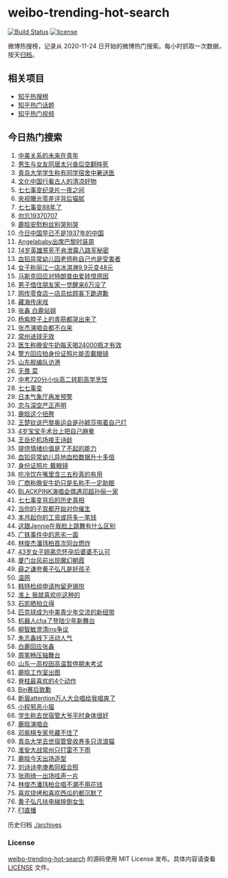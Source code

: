 # weibo-trending-hot-search

[![Build Status](https://github.com/justjavac/weibo-trending-hot-search/workflows/ci/badge.svg?branch=master)](https://github.com/justjavac/weibo-trending-hot-search/actions)
[![license](https://img.shields.io/github/license/justjavac/weibo-trending-hot-search)](https://github.com/justjavac/weibo-trending-hot-search/blob/master/LICENSE)

微博热搜榜，记录从 2020-11-24 日开始的微博热门搜索。每小时抓取一次数据，按天[归档](./archives)。

## 相关项目

- [知乎热搜榜](https://github.com/justjavac/zhihu-trending-top-search)
- [知乎热门话题](https://github.com/justjavac/zhihu-trending-hot-questions)
- [知乎热门视频](https://github.com/justjavac/zhihu-trending-hot-video)

## 今日热门搜索

<!-- BEGIN -->
<!-- 最后更新时间 Mon Jul 07 2025 05:07:22 GMT+0800 (China Standard Time) -->

1. [中美关系的未来在青年](https://s.weibo.com//weibo?q=%23%E4%B8%AD%E7%BE%8E%E5%85%B3%E7%B3%BB%E7%9A%84%E6%9C%AA%E6%9D%A5%E5%9C%A8%E9%9D%92%E5%B9%B4%23&Refer=new_time)
1. [男生与女友同居太兴奋后空翻摔死](https://s.weibo.com//weibo?q=%23%E7%94%B7%E7%94%9F%E4%B8%8E%E5%A5%B3%E5%8F%8B%E5%90%8C%E5%B1%85%E5%A4%AA%E5%85%B4%E5%A5%8B%E5%90%8E%E7%A9%BA%E7%BF%BB%E6%91%94%E6%AD%BB%23&t=31&band_rank=1&Refer=top)
1. [青岛大学学生称有同学宿舍中暑送医](https://s.weibo.com//weibo?q=%23%E9%9D%92%E5%B2%9B%E5%A4%A7%E5%AD%A6%E5%AD%A6%E7%94%9F%E7%A7%B0%E6%9C%89%E5%90%8C%E5%AD%A6%E5%AE%BF%E8%88%8D%E4%B8%AD%E6%9A%91%E9%80%81%E5%8C%BB%23&t=31&band_rank=10&Refer=top)
1. [文化中国行看古人的清凉好物](https://s.weibo.com//weibo?q=%23%E6%96%87%E5%8C%96%E4%B8%AD%E5%9B%BD%E8%A1%8C%E7%9C%8B%E5%8F%A4%E4%BA%BA%E7%9A%84%E6%B8%85%E5%87%89%E5%A5%BD%E7%89%A9%23&t=31&band_rank=3&Refer=top)
1. [七七事变纪录片一夜之间](https://s.weibo.com//weibo?q=%23%E4%B8%83%E4%B8%83%E4%BA%8B%E5%8F%98%E7%BA%AA%E5%BD%95%E7%89%87%E4%B8%80%E5%A4%9C%E4%B9%8B%E9%97%B4%23&t=31&band_rank=4&Refer=top)
1. [央视曝光零差评背后猫腻](https://s.weibo.com//weibo?q=%E5%A4%AE%E8%A7%86%E6%9B%9D%E5%85%89%E9%9B%B6%E5%B7%AE%E8%AF%84%E8%83%8C%E5%90%8E%E7%8C%AB%E8%85%BB&t=31&band_rank=31&Refer=top)
1. [七七事变88年了](https://s.weibo.com//weibo?q=%23%E4%B8%83%E4%B8%83%E4%BA%8B%E5%8F%9888%E5%B9%B4%E4%BA%86%23&t=31&band_rank=7&Refer=top)
1. [勿忘19370707](https://s.weibo.com//weibo?q=%23%E5%8B%BF%E5%BF%9819370707%23&t=31&band_rank=15&Refer=top)
1. [鹿晗安慰粉丝别哭别哭](https://s.weibo.com//weibo?q=%23%E9%B9%BF%E6%99%97%E5%AE%89%E6%85%B0%E7%B2%89%E4%B8%9D%E5%88%AB%E5%93%AD%E5%88%AB%E5%93%AD%23&t=31&band_rank=6&Refer=top)
1. [今日中国早已不是1937年的中国](https://s.weibo.com//weibo?q=%23%E4%BB%8A%E6%97%A5%E4%B8%AD%E5%9B%BD%E6%97%A9%E5%B7%B2%E4%B8%8D%E6%98%AF1937%E5%B9%B4%E7%9A%84%E4%B8%AD%E5%9B%BD%23&t=31&band_rank=10&Refer=top)
1. [Angelababy出席巴黎时装周](https://s.weibo.com//weibo?q=%23Angelababy%E5%87%BA%E5%B8%AD%E5%B7%B4%E9%BB%8E%E6%97%B6%E8%A3%85%E5%91%A8%23&t=31&band_rank=2&Refer=top)
1. [14岁英雄誓死不肯泄露八路军秘密](https://s.weibo.com//weibo?q=%2314%E5%B2%81%E8%8B%B1%E9%9B%84%E8%AA%93%E6%AD%BB%E4%B8%8D%E8%82%AF%E6%B3%84%E9%9C%B2%E5%85%AB%E8%B7%AF%E5%86%9B%E7%A7%98%E5%AF%86%23&t=31&band_rank=11&Refer=top)
1. [血铅异常幼儿园老师称自己也是受害者](https://s.weibo.com//weibo?q=%23%E8%A1%80%E9%93%85%E5%BC%82%E5%B8%B8%E5%B9%BC%E5%84%BF%E5%9B%AD%E8%80%81%E5%B8%88%E7%A7%B0%E8%87%AA%E5%B7%B1%E4%B9%9F%E6%98%AF%E5%8F%97%E5%AE%B3%E8%80%85%23&t=31&band_rank=9&Refer=top)
1. [女子称丽江一店冰淇淋9.9元变48元](https://s.weibo.com//weibo?q=%23%E5%A5%B3%E5%AD%90%E7%A7%B0%E4%B8%BD%E6%B1%9F%E4%B8%80%E5%BA%97%E5%86%B0%E6%B7%87%E6%B7%8B9.9%E5%85%83%E5%8F%9848%E5%85%83%23&t=31&band_rank=24&Refer=top)
1. [马斯克回应对特朗普由爱转恨原因](https://s.weibo.com//weibo?q=%23%E9%A9%AC%E6%96%AF%E5%85%8B%E5%9B%9E%E5%BA%94%E5%AF%B9%E7%89%B9%E6%9C%97%E6%99%AE%E7%94%B1%E7%88%B1%E8%BD%AC%E6%81%A8%E5%8E%9F%E5%9B%A0%23&t=31&band_rank=46&Refer=top)
1. [男子借住朋友家一觉醒来6万没了](https://s.weibo.com//weibo?q=%23%E7%94%B7%E5%AD%90%E5%80%9F%E4%BD%8F%E6%9C%8B%E5%8F%8B%E5%AE%B6%E4%B8%80%E8%A7%89%E9%86%92%E6%9D%A56%E4%B8%87%E6%B2%A1%E4%BA%86%23&t=31&band_rank=5&Refer=top)
1. [网传零食店一店员给顾客下跪道歉](https://s.weibo.com//weibo?q=%23%E7%BD%91%E4%BC%A0%E9%9B%B6%E9%A3%9F%E5%BA%97%E4%B8%80%E5%BA%97%E5%91%98%E7%BB%99%E9%A1%BE%E5%AE%A2%E4%B8%8B%E8%B7%AA%E9%81%93%E6%AD%89%23&t=31&band_rank=21&Refer=top)
1. [藏海传床戏](https://s.weibo.com//weibo?q=%23%E8%97%8F%E6%B5%B7%E4%BC%A0%E5%BA%8A%E6%88%8F%23&t=31&band_rank=11&Refer=top)
1. [张鑫 白鹿站姐](https://s.weibo.com//weibo?q=%E5%BC%A0%E9%91%AB%20%E7%99%BD%E9%B9%BF%E7%AB%99%E5%A7%90&t=31&band_rank=26&Refer=top)
1. [杨紫脖子上的青筋都哭出来了](https://s.weibo.com//weibo?q=%23%E6%9D%A8%E7%B4%AB%E8%84%96%E5%AD%90%E4%B8%8A%E7%9A%84%E9%9D%92%E7%AD%8B%E9%83%BD%E5%93%AD%E5%87%BA%E6%9D%A5%E4%BA%86%23&t=31&band_rank=29&Refer=top)
1. [张杰演唱会都不白来](https://s.weibo.com//weibo?q=%E5%BC%A0%E6%9D%B0%E6%BC%94%E5%94%B1%E4%BC%9A%E9%83%BD%E4%B8%8D%E7%99%BD%E6%9D%A5&t=31&band_rank=42&Refer=top)
1. [常州进球无效](https://s.weibo.com//weibo?q=%23%E5%B8%B8%E5%B7%9E%E8%BF%9B%E7%90%83%E6%97%A0%E6%95%88%23&t=31&band_rank=8&Refer=top)
1. [医生称晚安牛奶每天喝24000瓶才有效](https://s.weibo.com//weibo?q=%23%E5%8C%BB%E7%94%9F%E7%A7%B0%E6%99%9A%E5%AE%89%E7%89%9B%E5%A5%B6%E6%AF%8F%E5%A4%A9%E5%96%9D24000%E7%93%B6%E6%89%8D%E6%9C%89%E6%95%88%23&t=31&band_rank=16&Refer=top)
1. [警方回应拍身份证照片能否戴眼镜](https://s.weibo.com//weibo?q=%23%E8%AD%A6%E6%96%B9%E5%9B%9E%E5%BA%94%E6%8B%8D%E8%BA%AB%E4%BB%BD%E8%AF%81%E7%85%A7%E7%89%87%E8%83%BD%E5%90%A6%E6%88%B4%E7%9C%BC%E9%95%9C%23&t=31&band_rank=21&Refer=top)
1. [山东舰编队访港](https://s.weibo.com//weibo?q=%23%E5%B1%B1%E4%B8%9C%E8%88%B0%E7%BC%96%E9%98%9F%E8%AE%BF%E6%B8%AF%23&t=31&band_rank=32&Refer=top)
1. [无畏 菜](https://s.weibo.com//weibo?q=%E6%97%A0%E7%95%8F%20%E8%8F%9C&t=31&band_rank=27&Refer=top)
1. [中考720分小伙高二转职高学烹饪](https://s.weibo.com//weibo?q=%23%E4%B8%AD%E8%80%83720%E5%88%86%E5%B0%8F%E4%BC%99%E9%AB%98%E4%BA%8C%E8%BD%AC%E8%81%8C%E9%AB%98%E5%AD%A6%E7%83%B9%E9%A5%AA%23&t=31&band_rank=13&Refer=top)
1. [七七事变](https://s.weibo.com//weibo?q=%E4%B8%83%E4%B8%83%E4%BA%8B%E5%8F%98&t=31&band_rank=23&Refer=top)
1. [日本气象厅再发预警](https://s.weibo.com//weibo?q=%23%E6%97%A5%E6%9C%AC%E6%B0%94%E8%B1%A1%E5%8E%85%E5%86%8D%E5%8F%91%E9%A2%84%E8%AD%A6%23&t=31&band_rank=38&Refer=top)
1. [恋与深空严正声明](https://s.weibo.com//weibo?q=%E6%81%8B%E4%B8%8E%E6%B7%B1%E7%A9%BA%E4%B8%A5%E6%AD%A3%E5%A3%B0%E6%98%8E&t=31&band_rank=42&Refer=top)
1. [鹿晗这个扭胯](https://s.weibo.com//weibo?q=%23%E9%B9%BF%E6%99%97%E8%BF%99%E4%B8%AA%E6%89%AD%E8%83%AF%23&t=31&band_rank=25&Refer=top)
1. [王楚钦说巴黎奥运会是孙颖莎带着自己打](https://s.weibo.com//weibo?q=%23%E7%8E%8B%E6%A5%9A%E9%92%A6%E8%AF%B4%E5%B7%B4%E9%BB%8E%E5%A5%A5%E8%BF%90%E4%BC%9A%E6%98%AF%E5%AD%99%E9%A2%96%E8%8E%8E%E5%B8%A6%E7%9D%80%E8%87%AA%E5%B7%B1%E6%89%93%23&t=31&band_rank=31&Refer=top)
1. [4岁宝宝手术台上把自己麻晕](https://s.weibo.com//weibo?q=%234%E5%B2%81%E5%AE%9D%E5%AE%9D%E6%89%8B%E6%9C%AF%E5%8F%B0%E4%B8%8A%E6%8A%8A%E8%87%AA%E5%B7%B1%E9%BA%BB%E6%99%95%23&t=31&band_rank=40&Refer=top)
1. [王岳伦机场接王诗龄](https://s.weibo.com//weibo?q=%23%E7%8E%8B%E5%B2%B3%E4%BC%A6%E6%9C%BA%E5%9C%BA%E6%8E%A5%E7%8E%8B%E8%AF%97%E9%BE%84%23&t=31&band_rank=39&Refer=top)
1. [提供情绪价值是了不起的能力](https://s.weibo.com//weibo?q=%23%E6%8F%90%E4%BE%9B%E6%83%85%E7%BB%AA%E4%BB%B7%E5%80%BC%E6%98%AF%E4%BA%86%E4%B8%8D%E8%B5%B7%E7%9A%84%E8%83%BD%E5%8A%9B%23&t=31&band_rank=39&Refer=top)
1. [血铅异常幼儿异地血检数据升十多倍](https://s.weibo.com//weibo?q=%23%E8%A1%80%E9%93%85%E5%BC%82%E5%B8%B8%E5%B9%BC%E5%84%BF%E5%BC%82%E5%9C%B0%E8%A1%80%E6%A3%80%E6%95%B0%E6%8D%AE%E5%8D%87%E5%8D%81%E5%A4%9A%E5%80%8D%23&t=31&band_rank=22&Refer=top)
1. [身份证照片 戴眼镜](https://s.weibo.com//weibo?q=%E8%BA%AB%E4%BB%BD%E8%AF%81%E7%85%A7%E7%89%87%20%E6%88%B4%E7%9C%BC%E9%95%9C&t=31&band_rank=12&Refer=top)
1. [吃冷饮在嘴里含三五秒真的有用](https://s.weibo.com//weibo?q=%23%E5%90%83%E5%86%B7%E9%A5%AE%E5%9C%A8%E5%98%B4%E9%87%8C%E5%90%AB%E4%B8%89%E4%BA%94%E7%A7%92%E7%9C%9F%E7%9A%84%E6%9C%89%E7%94%A8%23&t=31&band_rank=33&Refer=top)
1. [厂商称晚安牛奶只是名称不一定助眠](https://s.weibo.com//weibo?q=%23%E5%8E%82%E5%95%86%E7%A7%B0%E6%99%9A%E5%AE%89%E7%89%9B%E5%A5%B6%E5%8F%AA%E6%98%AF%E5%90%8D%E7%A7%B0%E4%B8%8D%E4%B8%80%E5%AE%9A%E5%8A%A9%E7%9C%A0%23&t=31&band_rank=50&Refer=top)
1. [BLACKPINK演唱会偶遇邓超孙俪一家](https://s.weibo.com//weibo?q=%23BLACKPINK%E6%BC%94%E5%94%B1%E4%BC%9A%E5%81%B6%E9%81%87%E9%82%93%E8%B6%85%E5%AD%99%E4%BF%AA%E4%B8%80%E5%AE%B6%23&t=31&band_rank=14&Refer=top)
1. [七七事变背后的历史真相](https://s.weibo.com//weibo?q=%23%E4%B8%83%E4%B8%83%E4%BA%8B%E5%8F%98%E8%83%8C%E5%90%8E%E7%9A%84%E5%8E%86%E5%8F%B2%E7%9C%9F%E7%9B%B8%23&t=31&band_rank=43&Refer=top)
1. [当你的子宫都开始对你催生](https://s.weibo.com//weibo?q=%E5%BD%93%E4%BD%A0%E7%9A%84%E5%AD%90%E5%AE%AB%E9%83%BD%E5%BC%80%E5%A7%8B%E5%AF%B9%E4%BD%A0%E5%82%AC%E7%94%9F&t=31&band_rank=24&Refer=top)
1. [本月起你的工资或将多一笔钱](https://s.weibo.com//weibo?q=%23%E6%9C%AC%E6%9C%88%E8%B5%B7%E4%BD%A0%E7%9A%84%E5%B7%A5%E8%B5%84%E6%88%96%E5%B0%86%E5%A4%9A%E4%B8%80%E7%AC%94%E9%92%B1%23&t=31&band_rank=34&Refer=top)
1. [这跟Jennie在我脸上跳舞有什么区别](https://s.weibo.com//weibo?q=%E8%BF%99%E8%B7%9FJennie%E5%9C%A8%E6%88%91%E8%84%B8%E4%B8%8A%E8%B7%B3%E8%88%9E%E6%9C%89%E4%BB%80%E4%B9%88%E5%8C%BA%E5%88%AB&t=31&band_rank=35&Refer=top)
1. [广铁事件中的恶劣一面](https://s.weibo.com//weibo?q=%E5%B9%BF%E9%93%81%E4%BA%8B%E4%BB%B6%E4%B8%AD%E7%9A%84%E6%81%B6%E5%8A%A3%E4%B8%80%E9%9D%A2&t=31&band_rank=35&Refer=top)
1. [林俊杰潘玮柏首次同台燃炸](https://s.weibo.com//weibo?q=%E6%9E%97%E4%BF%8A%E6%9D%B0%E6%BD%98%E7%8E%AE%E6%9F%8F%E9%A6%96%E6%AC%A1%E5%90%8C%E5%8F%B0%E7%87%83%E7%82%B8&t=31&band_rank=49&Refer=top)
1. [43岁女子姐弟恋怀孕后婆婆不认可](https://s.weibo.com//weibo?q=%2343%E5%B2%81%E5%A5%B3%E5%AD%90%E5%A7%90%E5%BC%9F%E6%81%8B%E6%80%80%E5%AD%95%E5%90%8E%E5%A9%86%E5%A9%86%E4%B8%8D%E8%AE%A4%E5%8F%AF%23&t=31&band_rank=50&Refer=top)
1. [厦门台风前出现魔幻朝霞](https://s.weibo.com//weibo?q=%23%E5%8E%A6%E9%97%A8%E5%8F%B0%E9%A3%8E%E5%89%8D%E5%87%BA%E7%8E%B0%E9%AD%94%E5%B9%BB%E6%9C%9D%E9%9C%9E%23&t=31&band_rank=22&Refer=top)
1. [薛之谦夸黄子弘凡是好孩子](https://s.weibo.com//weibo?q=%23%E8%96%9B%E4%B9%8B%E8%B0%A6%E5%A4%B8%E9%BB%84%E5%AD%90%E5%BC%98%E5%87%A1%E6%98%AF%E5%A5%BD%E5%AD%A9%E5%AD%90%23&t=31&band_rank=19&Refer=top)
1. [温网](https://s.weibo.com//weibo?q=%23%E6%B8%A9%E7%BD%91%23&t=31&band_rank=50&Refer=top)
1. [韩特检组申请拘留尹锡悦](https://s.weibo.com//weibo?q=%23%E9%9F%A9%E7%89%B9%E6%A3%80%E7%BB%84%E7%94%B3%E8%AF%B7%E6%8B%98%E7%95%99%E5%B0%B9%E9%94%A1%E6%82%A6%23&t=31&band_rank=10&Refer=top)
1. [淮上 我就喜欢吃这种的](https://s.weibo.com//weibo?q=%E6%B7%AE%E4%B8%8A%20%E6%88%91%E5%B0%B1%E5%96%9C%E6%AC%A2%E5%90%83%E8%BF%99%E7%A7%8D%E7%9A%84&t=31&band_rank=32&Refer=top)
1. [石凯晒拍立得](https://s.weibo.com//weibo?q=%E7%9F%B3%E5%87%AF%E6%99%92%E6%8B%8D%E7%AB%8B%E5%BE%97&t=31&band_rank=9&Refer=top)
1. [匹克球成为中美青少年交流的新纽带](https://s.weibo.com//weibo?q=%23%E5%8C%B9%E5%85%8B%E7%90%83%E6%88%90%E4%B8%BA%E4%B8%AD%E7%BE%8E%E9%9D%92%E5%B0%91%E5%B9%B4%E4%BA%A4%E6%B5%81%E7%9A%84%E6%96%B0%E7%BA%BD%E5%B8%A6%23&t=31&band_rank=47&Refer=top)
1. [机器人cha了登陆少年新舞台](https://s.weibo.com//weibo?q=%23%E6%9C%BA%E5%99%A8%E4%BA%BAcha%E4%BA%86%E7%99%BB%E9%99%86%E5%B0%91%E5%B9%B4%E6%96%B0%E8%88%9E%E5%8F%B0%23&t=31&band_rank=49&Refer=top)
1. [柳智敏澄清ins争议](https://s.weibo.com//weibo?q=%23%E6%9F%B3%E6%99%BA%E6%95%8F%E6%BE%84%E6%B8%85ins%E4%BA%89%E8%AE%AE%23&t=31&band_rank=43&Refer=top)
1. [朱志鑫线下活动人气](https://s.weibo.com//weibo?q=%23%E6%9C%B1%E5%BF%97%E9%91%AB%E7%BA%BF%E4%B8%8B%E6%B4%BB%E5%8A%A8%E4%BA%BA%E6%B0%94%23&t=31&band_rank=37&Refer=top)
1. [白鹿回应张鑫](https://s.weibo.com//weibo?q=%23%E7%99%BD%E9%B9%BF%E5%9B%9E%E5%BA%94%E5%BC%A0%E9%91%AB%23&t=31&band_rank=18&Refer=top)
1. [周笔畅压轴舞台](https://s.weibo.com//weibo?q=%23%E5%91%A8%E7%AC%94%E7%95%85%E5%8E%8B%E8%BD%B4%E8%88%9E%E5%8F%B0%23&t=31&band_rank=49&Refer=top)
1. [山东一高校因高温暂停期末考试](https://s.weibo.com//weibo?q=%23%E5%B1%B1%E4%B8%9C%E4%B8%80%E9%AB%98%E6%A0%A1%E5%9B%A0%E9%AB%98%E6%B8%A9%E6%9A%82%E5%81%9C%E6%9C%9F%E6%9C%AB%E8%80%83%E8%AF%95%23&t=31&band_rank=10&Refer=top)
1. [鹿晗工作室出图](https://s.weibo.com//weibo?q=%E9%B9%BF%E6%99%97%E5%B7%A5%E4%BD%9C%E5%AE%A4%E5%87%BA%E5%9B%BE&t=31&band_rank=30&Refer=top)
1. [脊柱最喜欢的4个动作](https://s.weibo.com//weibo?q=%23%E8%84%8A%E6%9F%B1%E6%9C%80%E5%96%9C%E6%AC%A2%E7%9A%844%E4%B8%AA%E5%8A%A8%E4%BD%9C%23&t=31&band_rank=28&Refer=top)
1. [Bin赛后致歉](https://s.weibo.com//weibo?q=%23Bin%E8%B5%9B%E5%90%8E%E8%87%B4%E6%AD%89%23&t=31&band_rank=37&Refer=top)
1. [断眉attention万人大合唱给我唱爽了](https://s.weibo.com//weibo?q=%E6%96%AD%E7%9C%89attention%E4%B8%87%E4%BA%BA%E5%A4%A7%E5%90%88%E5%94%B1%E7%BB%99%E6%88%91%E5%94%B1%E7%88%BD%E4%BA%86&t=31&band_rank=17&Refer=top)
1. [小程邪恶小猫](https://s.weibo.com//weibo?q=%E5%B0%8F%E7%A8%8B%E9%82%AA%E6%81%B6%E5%B0%8F%E7%8C%AB&t=31&band_rank=50&Refer=top)
1. [学生称去世宿管大爷平时身体很好](https://s.weibo.com//weibo?q=%23%E5%AD%A6%E7%94%9F%E7%A7%B0%E5%8E%BB%E4%B8%96%E5%AE%BF%E7%AE%A1%E5%A4%A7%E7%88%B7%E5%B9%B3%E6%97%B6%E8%BA%AB%E4%BD%93%E5%BE%88%E5%A5%BD%23&t=31&band_rank=6&Refer=top)
1. [鹿晗演唱会](https://s.weibo.com//weibo?q=%E9%B9%BF%E6%99%97%E6%BC%94%E5%94%B1%E4%BC%9A&t=31&band_rank=19&Refer=top)
1. [邓紫棋专家号藏不住了](https://s.weibo.com//weibo?q=%E9%82%93%E7%B4%AB%E6%A3%8B%E4%B8%93%E5%AE%B6%E5%8F%B7%E8%97%8F%E4%B8%8D%E4%BD%8F%E4%BA%86&t=31&band_rank=20&Refer=top)
1. [青岛大学去世宿管曾收养多只流浪猫](https://s.weibo.com//weibo?q=%23%E9%9D%92%E5%B2%9B%E5%A4%A7%E5%AD%A6%E5%8E%BB%E4%B8%96%E5%AE%BF%E7%AE%A1%E6%9B%BE%E6%94%B6%E5%85%BB%E5%A4%9A%E5%8F%AA%E6%B5%81%E6%B5%AA%E7%8C%AB%23&t=31&band_rank=7&Refer=top)
1. [淮安大战常州只打雷不下雨](https://s.weibo.com//weibo?q=%23%E6%B7%AE%E5%AE%89%E5%A4%A7%E6%88%98%E5%B8%B8%E5%B7%9E%E5%8F%AA%E6%89%93%E9%9B%B7%E4%B8%8D%E4%B8%8B%E9%9B%A8%23&t=31&band_rank=25&Refer=top)
1. [鹿晗今天出场造型](https://s.weibo.com//weibo?q=%23%E9%B9%BF%E6%99%97%E4%BB%8A%E5%A4%A9%E5%87%BA%E5%9C%BA%E9%80%A0%E5%9E%8B%23&t=31&band_rank=29&Refer=top)
1. [刘诗诗李庚希同框合照](https://s.weibo.com//weibo?q=%23%E5%88%98%E8%AF%97%E8%AF%97%E6%9D%8E%E5%BA%9A%E5%B8%8C%E5%90%8C%E6%A1%86%E5%90%88%E7%85%A7%23&t=31&band_rank=36&Refer=top)
1. [张雨绮一出场哇声一片](https://s.weibo.com//weibo?q=%E5%BC%A0%E9%9B%A8%E7%BB%AE%E4%B8%80%E5%87%BA%E5%9C%BA%E5%93%87%E5%A3%B0%E4%B8%80%E7%89%87&t=31&band_rank=41&Refer=top)
1. [林俊杰潘玮柏合唱不潮不用花钱](https://s.weibo.com//weibo?q=%23%E6%9E%97%E4%BF%8A%E6%9D%B0%E6%BD%98%E7%8E%AE%E6%9F%8F%E5%90%88%E5%94%B1%E4%B8%8D%E6%BD%AE%E4%B8%8D%E7%94%A8%E8%8A%B1%E9%92%B1%23&t=31&band_rank=44&Refer=top)
1. [喜欢烧烤和喜欢西瓜的都沉默了](https://s.weibo.com//weibo?q=%23%E5%96%9C%E6%AC%A2%E7%83%A7%E7%83%A4%E5%92%8C%E5%96%9C%E6%AC%A2%E8%A5%BF%E7%93%9C%E7%9A%84%E9%83%BD%E6%B2%89%E9%BB%98%E4%BA%86%23&t=31&band_rank=45&Refer=top)
1. [黄子弘凡扶电梯摔倒女生](https://s.weibo.com//weibo?q=%23%E9%BB%84%E5%AD%90%E5%BC%98%E5%87%A1%E6%89%B6%E7%94%B5%E6%A2%AF%E6%91%94%E5%80%92%E5%A5%B3%E7%94%9F%23&t=31&band_rank=47&Refer=top)
1. [F1直播](https://s.weibo.com//weibo?q=F1%E7%9B%B4%E6%92%AD&t=31&band_rank=48&Refer=top)

<!-- END -->

历史归档 [./archives](./archives)

### License

[weibo-trending-hot-search](https://github.com/justjavac/weibo-trending-hot-search) 的源码使用 MIT License
发布。具体内容请查看 [LICENSE](./LICENSE) 文件。
